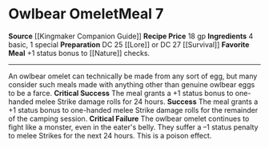 ﻿---
id: '20'
level: '7'
name: Owlbear Omelet
price: 18 gp
rarity: Uncommon
requirement: null
source: '[[DATABASE/source/Kingmaker Companion Guide|Kingmaker Companion Guide]]'
trait:
- '[[DATABASE/trait/Meal|Meal]]'
- '[[DATABASE/trait/Uncommon|Uncommon]]'
type: Campsite Meal

---
# Owlbear Omelet<span class="item-type">Meal 7</span>

**Source** [[Kingmaker Companion Guide]]
**Recipe Price** 18 gp
**Ingredients** 4 basic, 1 special
**Preparation** DC 25 [[Lore]] or DC 27 [[Survival]]
**Favorite Meal** +1 status bonus to [[Nature]] checks.

---
An owlbear omelet can technically be made from any sort of egg, but many consider such meals made with anything other than genuine owlbear eggs to be a farce.
**Critical Success** The meal grants a +1 status bonus to one- handed melee Strike damage rolls for 24 hours.
**Success** The meal grants a +1 status bonus to one-handed melee Strike damage rolls for the remainder of the camping session.
**Critical Failure** The owlbear omelet continues to fight like a monster, even in the eater's belly. They suffer a –1 status penalty to melee Strikes for the next 24 hours. This is a poison effect.